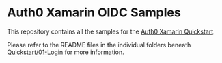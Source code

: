 # Auth0 Xamarin OIDC Samples

This repository contains all the samples for the [Auth0 Xamarin Quickstart](https://auth0.com/docs/quickstart/native/xamarin).

Please refer to the README files in the individual folders beneath [Quickstart/01-Login](Quickstart/01-Login) for more information.
